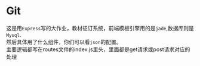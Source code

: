 # Git
  这是用`Express`写的大作业，教材征订系统，前端模板引擎用的是`jade`,数据库则是`Mysql`.  
  然后具体用了什么组件，你们可以看`json`的配置。  
  主要逻辑都写在routes文件的index.js里头，里面都是get请求或post请求对应的处理
